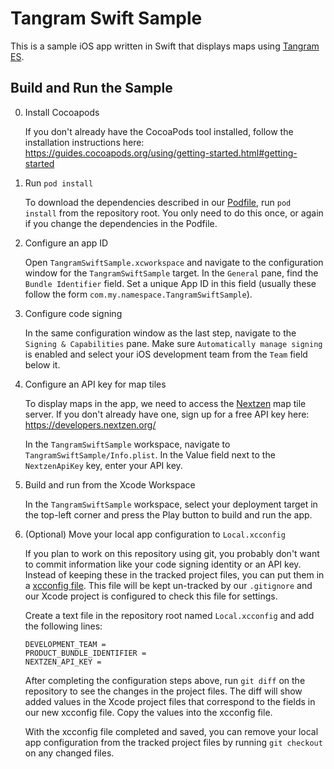 # Tangram Swift Sample

This is a sample iOS app written in Swift that displays maps using [Tangram ES](https://github.com/tangrams/tangram-es).

## Build and Run the Sample

0. Install Cocoapods
    
    If you don't already have the CocoaPods tool installed, follow the installation instructions here: https://guides.cocoapods.org/using/getting-started.html#getting-started
    
1. Run `pod install`
    
    To download the dependencies described in our [Podfile](/Podfile), run `pod install` from the repository root. You only need to do this once, or again if you change the dependencies in the Podfile.

2. Configure an app ID

    Open `TangramSwiftSample.xcworkspace` and navigate to the configuration window for the `TangramSwiftSample` target. In the `General` pane, find the `Bundle Identifier` field. Set a unique App ID in this field (usually these follow the form `com.my.namespace.TangramSwiftSample`).

3. Configure code signing

    In the same configuration window as the last step, navigate to the `Signing & Capabilities` pane. Make sure `Automatically manage signing` is enabled and select your iOS development team from the `Team` field below it.

4. Configure an API key for map tiles

    To display maps in the app, we need to access the [Nextzen](https://nextzen.org) map tile server. If you don't already have one, sign up for a free API key here: https://developers.nextzen.org/
    
    In the `TangramSwiftSample` workspace, navigate to `TangramSwiftSample/Info.plist`. In the Value field next to the `NextzenApiKey` key, enter your API key.
    
5. Build and run from the Xcode Workspace

    In the `TangramSwiftSample` workspace, select your deployment target in the top-left corner and press the Play button to build and run the app.
    
6. (Optional) Move your local app configuration to `Local.xcconfig`

    If you plan to work on this repository using git, you probably don't want to commit information like your code signing identity or an API key. Instead of keeping these in the tracked project files, you can put them in a [xcconfig file](https://help.apple.com/xcode/mac/8.3/#/dev745c5c974). This file will be kept un-tracked by our `.gitignore` and our Xcode project is configured to check this file for settings.
    
    Create a text file in the repository root named `Local.xcconfig` and add the following lines:
    ```
    DEVELOPMENT_TEAM = 
    PRODUCT_BUNDLE_IDENTIFIER = 
    NEXTZEN_API_KEY = 
    ```

    After completing the configuration steps above, run `git diff` on the repository to see the changes in the project files. The diff will show added values in the Xcode project files that correspond to the fields in our new xcconfig file. Copy the values into the xcconfig file.
    
    With the xcconfig file completed and saved, you can remove your local app configuration from the tracked project files by running `git checkout` on any changed files.
    
    
